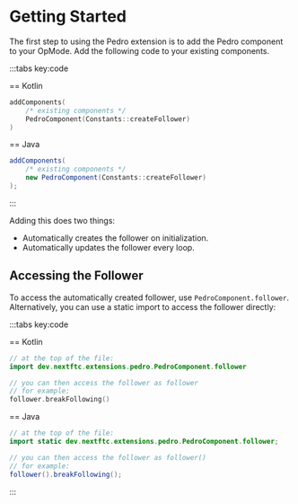 # Getting Started

The first step to using the Pedro extension is to add the Pedro component to 
your OpMode. Add the following code to your existing components.

:::tabs key:code

== Kotlin

```kotlin
addComponents(
    /* existing components */
    PedroComponent(Constants::createFollower)
)
```

== Java

```java
addComponents(
    /* existing components */
    new PedroComponent(Constants::createFollower)
);
```

:::

Adding this does two things:

- Automatically creates the follower on initialization.
- Automatically updates the follower every loop.

## Accessing the Follower

To access the automatically created follower, use `PedroComponent.follower`. 
Alternatively, you can use a static import to access the follower directly:

:::tabs key:code

== Kotlin

```kotlin
// at the top of the file:
import dev.nextftc.extensions.pedro.PedroComponent.follower

// you can then access the follower as follower
// for example:
follower.breakFollowing()
```

== Java

```java
// at the top of the file:
import static dev.nextftc.extensions.pedro.PedroComponent.follower;

// you can then access the follower as follower()
// for example:
follower().breakFollowing();
```

:::